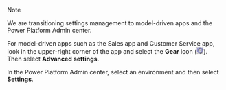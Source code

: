 > [!NOTE]
> We are transitioning settings management to model-driven apps and the Power Platform Admin center.
>
> For model-driven apps such as the Sales app and Customer Service app, look in the upper-right corner of the app and select the **Gear** icon (![Gear icon](../admin/media/selection-rule-gear-button.png)). Then select **Advanced settings**. 
>
> In the Power Platform Admin center, select an environment and then select **Settings**.

